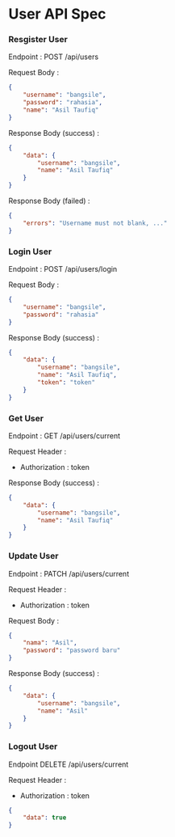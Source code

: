 # User API Spec

### Resgister User

Endpoint : POST /api/users

Request Body :

```json
{
	"username": "bangsile",
	"password": "rahasia",
	"name": "Asil Taufiq"
}
```

Response Body (success) :

```json
{
	"data": {
		"username": "bangsile",
		"name": "Asil Taufiq"
	}
}
```

Response Body (failed) :

```json
{
	"errors": "Username must not blank, ..."
}
```

### Login User

Endpoint : POST /api/users/login

Request Body :

```json
{
	"username": "bangsile",
	"password": "rahasia"
}
```

Response Body (success) :

```json
{
	"data": {
		"username": "bangsile",
		"name": "Asil Taufiq",
		"token": "token"
	}
}
```

### Get User

Endpoint : GET /api/users/current

Request Header :

- Authorization : token

Response Body (success) :

```json
{
	"data": {
		"username": "bangsile",
		"name": "Asil Taufiq"
	}
}
```

### Update User

Endpoint : PATCH /api/users/current

Request Header :

- Authorization : token

Request Body :

```json
{
	"nama": "Asil",
	"password": "password baru"
}
```

Response Body (success) :

```json
{
	"data": {
		"username": "bangsile",
		"name": "Asil"
	}
}
```

### Logout User

Endpoint DELETE /api/users/current

Request Header :

- Authorization : token

```json
{
	"data": true
}
```

